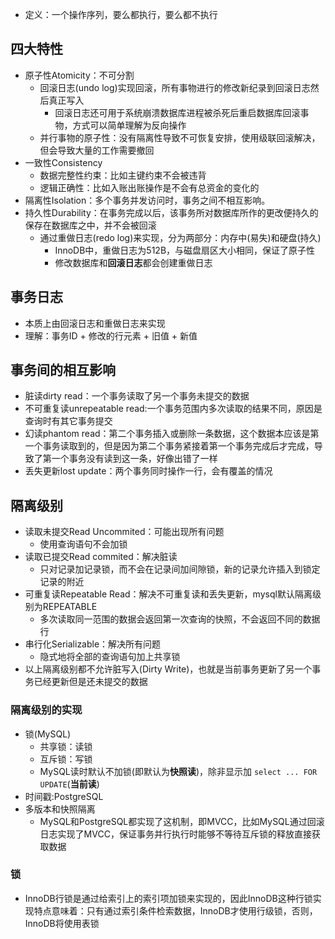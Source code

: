 - 定义：一个操作序列，要么都执行，要么都不执行
## 四大特性
- 原子性Atomicity：不可分割
  - 回滚日志(undo log)实现回滚，所有事物进行的修改新纪录到回滚日志然后真正写入
    - 回滚日志还可用于系统崩溃数据库进程被杀死后重启数据库回滚事物，方式可以简单理解为反向操作
  - 并行事物的原子性：没有隔离性导致不可恢复安排，使用级联回滚解决，但会导致大量的工作需要撤回
- 一致性Consistency
  - 数据完整性约束：比如主键约束不会被违背
  - 逻辑正确性：比如入账出账操作是不会有总资金的变化的
- 隔离性Isolation：多个事务并发访问时，事务之间不相互影响。
- 持久性Durability：在事务完成以后，该事务所对数据库所作的更改便持久的保存在数据库之中，并不会被回滚
  - 通过重做日志(redo log)来实现，分为两部分：内存中(易失)和硬盘(持久)
    - InnoDB中，重做日志为512B，与磁盘扇区大小相同，保证了原子性
    - 修改数据库和**回滚日志**都会创建重做日志
## 事务日志
- 本质上由回滚日志和重做日志来实现
- 理解：事务ID \+ 修改的行元素 \+ 旧值 \+ 新值
## 事务间的相互影响
- 脏读dirty read：一个事务读取了另一个事务未提交的数据
- 不可重复读unrepeatable read:一个事务范围内多次读取的结果不同，原因是查询时有其它事务提交
- 幻读phantom read：第二个事务插入或删除一条数据，这个数据本应该是第一个事务读取到的，但是因为第二个事务紧接着第一个事务完成后才完成，导致了第一个事务没有读到这一条，好像出错了一样
- 丢失更新lost update：两个事务同时操作一行，会有覆盖的情况
## 隔离级别
- 读取未提交Read Uncommited：可能出现所有问题
  - 使用查询语句不会加锁
- 读取已提交Read commited：解决脏读
  - 只对记录加记录锁，而不会在记录间加间隙锁，新的记录允许插入到锁定记录的附近
- 可重复读Repeatable Read：解决不可重复读和丢失更新，mysql默认隔离级别为REPEATABLE
  - 多次读取同一范围的数据会返回第一次查询的快照，不会返回不同的数据行
- 串行化Serializable：解决所有问题
  - 隐式地将全部的查询语句加上共享锁
- 以上隔离级别都不允许脏写入(Dirty Write)，也就是当前事务更新了另一个事务已经更新但是还未提交的数据
### 隔离级别的实现
- 锁(MySQL)
  - 共享锁：读锁
  - 互斥锁：写锁
  - MySQL读时默认不加锁(即默认为**快照读**)，除非显示加 `select ... FOR UPDATE`(**当前读**)
- 时间戳:PostgreSQL
- 多版本和快照隔离
  - MySQL和PostgreSQL都实现了这机制，即MVCC，比如MySQL通过回滚日志实现了MVCC，保证事务并行执行时能够不等待互斥锁的释放直接获取数据
  
### 锁
- InnoDB行锁是通过给索引上的索引项加锁来实现的，因此InnoDB这种行锁实现特点意味着：只有通过索引条件检索数据，InnoDB才使用行级锁，否则，InnoDB将使用表锁
